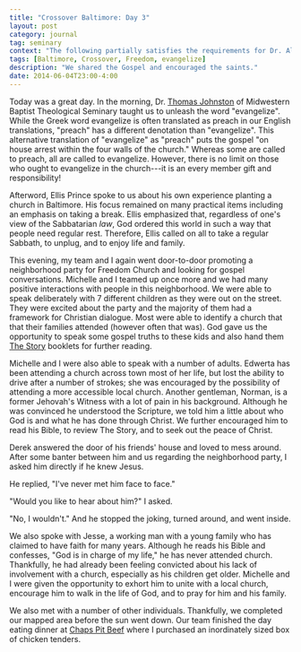 ```yaml
---
title: "Crossover Baltimore: Day 3"
layout: post
category: journal
tag: seminary
context: "The following partially satisfies the requirements for Dr. Alvin Reid's Crossover Baltimore class at Southeastern Baptist Theological Seminary."
tags: [Baltimore, Crossover, Freedom, evangelize]
description: "We shared the Gospel and encouraged the saints."
date: 2014-06-04T23:00-4:00
---
```


Today was a great day. In the morning, Dr. [Thomas Johnston](http://www.evangelizology.com/) of Midwestern Baptist Theological Seminary taught us to unleash the word "evangelize". While the Greek word evangelize is often translated as preach in our English translations, "preach" has a different denotation than "evangelize". This alternative translation of "evangelize" as "preach" puts the gospel "on house arrest within the four walls of the church." Whereas some are called to preach, all are called to evangelize. However, there is no limit on those who ought to evangelize in the church---it is an every member gift and responsibility!

Afterword, Ellis Prince spoke to us about his own experience planting a church in Baltimore. His focus remained on many practical items including an emphasis on taking a break. Ellis emphasized that, regardless of one's view of the Sabbatarian *law*, God ordered this world in such a way that people need regular rest. Therefore, Ellis called on all to take a regular Sabbath, to unplug, and to enjoy life and family.

This evening, my team and I again went door-to-door promoting a neighborhood party for Freedom Church and looking for gospel conversations. Michelle and I teamed up once more and we had many positive interactions with people in this neighborhood. We were able to speak deliberately with 7 different children as they were out on the street. They were excited about the party and the majority of them had a framework for Christian dialogue. Most were able to identify a church that  that their families attended (however often that was). God gave us the opportunity to speak some gospel truths to these kids and also hand them [The Story](http://viewthestory.com/10118) booklets for further reading.

Michelle and I were also able to speak with a number of adults. Edwerta has been attending a church across town most of her life, but lost the ability to drive after a number of strokes; she was encouraged by the possibility of attending a more accessible local church. Another gentleman, Norman, is a former Jehovah's Witness with a lot of pain in his background. Although he was convinced he understood the Scripture, we told him a little about who God is and what he has done through Christ. We further encouraged him to read his Bible, to review The Story, and to seek out the peace of Christ.

Derek answered the door of his friends' house and loved to mess around. After some banter between him and us regarding the neighborhood party, I asked him directly if he knew Jesus. 

He replied, "I've never met him face to face." 

"Would you like to hear about him?" I asked.  

"No, I wouldn't." And he stopped the joking, turned around, and went inside.

We also spoke with Jesse, a working man with a young family who has claimed to have faith for many years. Although he reads his Bible and confesses, "God is in charge of my life," he has never attended church. Thankfully, he had already been feeling convicted about his lack of involvement with a church, especially as his children get older. Michelle and I were given the opportunity to exhort him to unite with a local church, encourage him to walk in the life of God, and to pray for him and his family.

We also met with a number of other individuals. Thankfully, we completed our mapped area before the sun went down. Our team finished the day eating dinner at [Chaps Pit Beef](http://www.chapspitbeef.com) where I purchased an inordinately sized box of chicken tenders. 